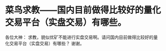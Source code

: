 # 菜鸟求教——国内目前做得比较好的量化交易平台（实盘交易）有哪些。

各位大神：
        求教，貌似优矿不能进行实盘交易啊。请问国内目前做得比较好的量化交易平台（实盘交易）有哪些？
        谢谢。
